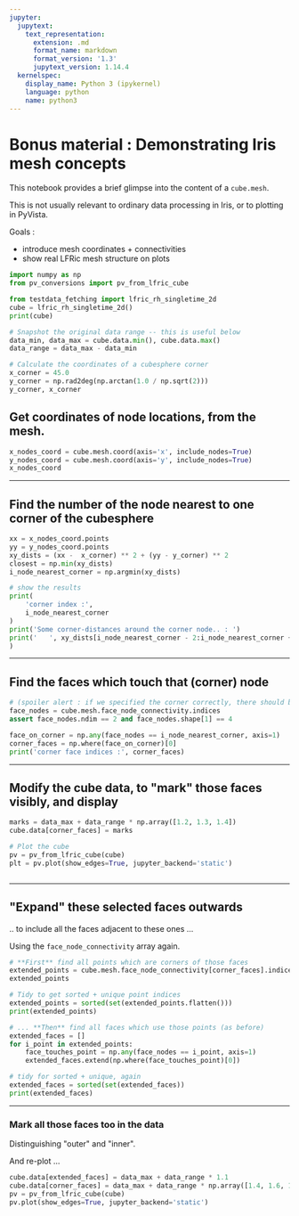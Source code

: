 ```yaml
---
jupyter:
  jupytext:
    text_representation:
      extension: .md
      format_name: markdown
      format_version: '1.3'
      jupytext_version: 1.14.4
  kernelspec:
    display_name: Python 3 (ipykernel)
    language: python
    name: python3
---
```


# Bonus material : Demonstrating Iris mesh concepts

This notebook provides a brief glimpse into the content of a `cube.mesh`.

This is not usually relevant to ordinary data processing in Iris, or to plotting in PyVista.

Goals :
  * introduce mesh coordinates + connectivities
  * show real LFRic mesh structure on plots

```python
import numpy as np
from pv_conversions import pv_from_lfric_cube
```

```python
from testdata_fetching import lfric_rh_singletime_2d
cube = lfric_rh_singletime_2d()
print(cube)
```

```python
# Snapshot the original data range -- this is useful below
data_min, data_max = cube.data.min(), cube.data.max()
data_range = data_max - data_min
```

```python
# Calculate the coordinates of a cubesphere corner
x_corner = 45.0
y_corner = np.rad2deg(np.arctan(1.0 / np.sqrt(2)))
y_corner, x_corner
```

## Get coordinates of node locations, from the mesh.

```python
x_nodes_coord = cube.mesh.coord(axis='x', include_nodes=True)
y_nodes_coord = cube.mesh.coord(axis='y', include_nodes=True)
x_nodes_coord
```

---
## Find the number of the node nearest to one corner of the cubesphere

```python
xx = x_nodes_coord.points
yy = y_nodes_coord.points
xy_dists = (xx -  x_corner) ** 2 + (yy - y_corner) ** 2
closest = np.min(xy_dists)
i_node_nearest_corner = np.argmin(xy_dists)

# show the results
print(
    'corner index :',
    i_node_nearest_corner
)
print('Some corner-distances around the corner node.. : ')
print('   ', xy_dists[i_node_nearest_corner - 2:i_node_nearest_corner + 3]
)
```

---
## Find the faces which touch that (corner) node

```python
# (spoiler alert : if we specified the corner correctly, there should be 3 of these)
face_nodes = cube.mesh.face_node_connectivity.indices
assert face_nodes.ndim == 2 and face_nodes.shape[1] == 4
```

```python
face_on_corner = np.any(face_nodes == i_node_nearest_corner, axis=1)
corner_faces = np.where(face_on_corner)[0]
print('corner face indices :', corner_faces)
```

---
## Modify the cube data, to "mark" those faces visibly, and display

```python
marks = data_max + data_range * np.array([1.2, 1.3, 1.4])
cube.data[corner_faces] = marks

# Plot the cube
pv = pv_from_lfric_cube(cube)
plt = pv.plot(show_edges=True, jupyter_backend='static')
```

```python

```

---

## "Expand" these selected faces outwards   
.. to include all the faces adjacent to these ones ...

Using the `face_node_connectivity` array again.

```python
# **First** find all points which are corners of those faces
extended_points = cube.mesh.face_node_connectivity[corner_faces].indices
extended_points
```

```python
# Tidy to get sorted + unique point indices
extended_points = sorted(set(extended_points.flatten()))
print(extended_points)
```

```python
# ... **Then** find all faces which use those points (as before)
extended_faces = []
for i_point in extended_points:
    face_touches_point = np.any(face_nodes == i_point, axis=1)
    extended_faces.extend(np.where(face_touches_point)[0])

# tidy for sorted + unique, again
extended_faces = sorted(set(extended_faces))
print(extended_faces)
```

---
### Mark all those faces too in the data
Distinguishing "outer" and "inner".

And re-plot ...

```python
cube.data[extended_faces] = data_max + data_range * 1.1
cube.data[corner_faces] = data_max + data_range * np.array([1.4, 1.6, 1.8])
pv = pv_from_lfric_cube(cube)
pv.plot(show_edges=True, jupyter_backend='static')
```

```python

```

```python

```
